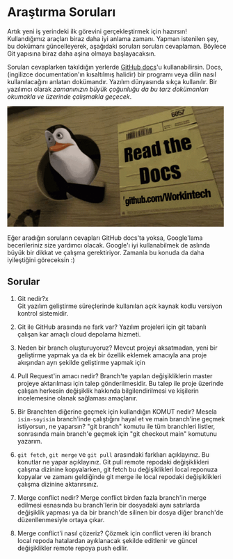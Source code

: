 # Araştırma Soruları

Artık yeni iş yerindeki ilk görevini gerçekleştirmek için hazırsın! Kullandığımız araçları biraz daha iyi anlama zamanı. Yapman istenilen şey, bu dokümanı güncelleyerek, aşağıdaki soruları soruları cevaplaman. Böylece Git yapısına biraz daha aşina olmaya başlayacaksın.

Soruları cevaplarken takıldığın yerlerde [GitHub docs](https://docs.github.com/en)'u kullanabilirsin. Docs, (ingilizce documentation'ın kısaltılmış halidir) bir programı veya dilin nasıl kullanılacağını anlatan dokümandır. Yazılım dünyasında sıkça kullanılır. Bir yazılımcı olarak _zamanınızın büyük çoğunluğu da bu tarz dokümanları okumakla ve üzerinde çalışmakla geçecek_.

![READ THE DOCS](https://github.com/Workintech/FSWeb-S1G1-Projesi-Web-Development-Projesi-icin-Git/blob/main/read-the-docs-wit.gif?raw=true)

Eğer aradığın soruların cevapları GitHub docs'ta yoksa, Google'lama becerileriniz size yardımcı olacak. Google'ı iyi kullanabilmek de aslında büyük bir dikkat ve çalışma gerektiriyor. Zamanla bu konuda da daha iyileştiğini göreceksin :)

## Sorular

1. Git nedir?x  
Git yazılım geliştirme süreçlerinde kullanılan açık kaynak kodlu versiyon kontrol sistemidir.
2. Git ile GitHub arasında ne fark var?
Yazılım projeleri için git tabanlı çalışan kar amaçlı cloud depolama hizmeti.
3. Neden bir branch oluşturuyoruz?
Mevcut projeyi aksatmadan, yeni bir geliştirme yapmak ya da ek bir özellik eklemek amacıyla ana proje akışından ayrı şekilde geliştirme yapmak için
4. Pull Request'in amacı nedir?
Branch'te yapılan değişikliklerin master projeye aktarılması için talep gönderilmesidir. Bu talep ile proje üzerinde çalışan herkesin değişiklik hakkında bilgilendirilmesi ve kişilerin incelemesine olanak sağlaması amaçlanır.
5. Bir Branchten diğerine geçmek için kullandığın KOMUT nedir? Mesela `isim-soyisim` branch'inde çalıştığını hayal et ve main branch'ine geçmek istiyorsun, ne yaparsın?
"git branch" komutu ile tüm branchleri listler, sonrasında main branch'e geçmek için "git checkout main" komutunu yazarım. 

6. `git fetch`, `git merge` ve `git pull` arasındaki farklıarı açıklayınız. Bu konutlar ne yapar açıklayınız.
Git pull remote repodaki değişiklikleri çalışma dizinine kopyalarken, git fetch bu değişiklikleri local reponuza kopyalar ve zamanı geldiğinde git merge ile local repodaki değişiklikleri çalışma dizinine aktarırsınız.

7. Merge conflict nedir?
Merge conflict birden fazla branch'in merge edilmesi esnasında bu branch'lerin bir dosyadaki aynı satırlarda değişiklik yapması ya da bir branch'de silinen bir dosya diğer branch'de düzenllenmesiyle ortaya çıkar.

8. Merge conflict'i nasıl çözeriz?
Çözmek için conflict veren iki branch local repoda hatalardan ayıklanacak şekilde editlenir ve güncel değişiklikler remote repoya push edilir.